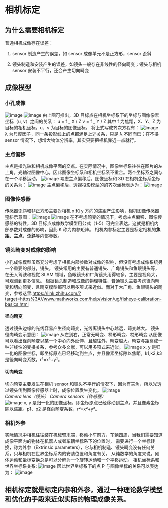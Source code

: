 # 相机标定

## 为什么需要相机标定

普通相机成像存在误差：

1. sensor 制造产生的误差，如 sensor 成像单元不是正方形，sensor 歪斜

2. 镜头制造和安装产生的误差，如镜头一般存在非线性的径向畸变；镜头与相机 sensor 安装不平行，还会产生切向畸变

## 成像模型

### 小孔成像

![image](https://user-images.githubusercontent.com/14309504/147870022-821957bf-c719-4eae-a0e9-301e1fbb8bf1.png)
![image](https://user-images.githubusercontent.com/14309504/147870035-15ec9ee5-172a-4bb8-9d45-05f8268a073a.png)
由上图可推出，3D 目标点在相机坐标系下的坐标与图像像素坐标（u, v）之间的关系：
u = f _ X / Z
v = f _ Y / Z
其中 f 为焦距，X、Y、Z 为目标的相机坐标，u、v 为目标的图像坐标。
将上式写成齐次方程有：
![image](https://user-images.githubusercontent.com/14309504/147870052-2dacb213-ef3d-4abd-9f7b-241fcb0dbb2d.png)  
λ 为尺度因子，同一条投影线上的点都满足上述关系，只是 λ 不同而已；在不换 sensor 情况下，想增大物体分辨率，其实只要把相机靠近一点就行。

### 主点偏移

主点是指光轴和相机成像平面的交点。在实际情况中，图像坐标系往往在图片的左上角，光轴过图像中心，因此图像坐标系和相机坐标系不重合。两个坐标系之间存在一个平移运动。
![image](https://user-images.githubusercontent.com/14309504/147870116-b1b3c652-80b7-49c9-aac9-5b5725112819.png)
考虑主点偏移后，图像坐标和 3D 在相机坐标系坐标的关系为：
![image](https://user-images.githubusercontent.com/14309504/147870121-b8ae2993-a123-4a87-8176-f958fc40a9eb.png)
主点偏移后，透视投影模型的的齐次坐标表达为：
![image](https://user-images.githubusercontent.com/14309504/147870149-c309322e-4034-4d64-a24d-d0fc73234d28.png)

### 图像传感器

传感器歪斜和非正方形主要对相机 x 和 y 方向的焦距产生影响，相机图像传感器歪斜示意图：
![image](https://user-images.githubusercontent.com/14309504/147870164-bccddbdf-6c5f-4242-a381-82b799c67098.png)
![image](https://user-images.githubusercontent.com/14309504/147870167-bfc15e60-127f-4ac6-a67e-983e1ef5ccce.png)
在不考虑畸变的情况下，考虑主点偏移、图像传感器的特性，3D 目标点成像数学模型用公式（1-5）可完全表达。这就是相机内部参数对成像的影响，因此 K 称为内参矩阵。
相机内参标定主要是标定相机的**焦距、主点、歪斜**等内部参数。

### 镜头畸变对成像的影响

小孔成像模型虽然充分考虑了相机内部参数对成像的影响，但没有考虑成像系统另一个重要的部分，镜头。
镜头常用的主要有普通镜头、广角镜头和鱼眼镜头等，在无人驾驶和视觉 SLAM 领域，鱼眼镜头和广角镜头用得较多，主要是视角大，可观测到更多信息。
根据镜头制造和成像的物理特性，普通镜头主要考虑径向畸变和切向畸变，且畸变模型都可以用多项式来近似。而对于大广角、鱼眼镜头的畸变，参考这里:<https://link.zhihu.com/?target=https%3A//www.mathworks.com/help/vision/ug/fisheye-calibration-basics.html>

#### 径向畸变

透过镜头边缘的光线容易产生径向畸变，光线离镜头中心越远，畸变越大。
镜头径向畸变示意图：
![image](https://user-images.githubusercontent.com/14309504/147870398-350d44ff-b908-4dc8-88e6-f80293e4e18d.png)
从左到右，正常无畸变、桶形畸变、枕形畸变
从图像可以看出径向畸变以某一个中心向外延伸，且越往外，畸变越大。畸变与距离成一种非线性的变换关系，参考众多文献，可以用多项式来近似。
![image](https://user-images.githubusercontent.com/14309504/147870407-1fc3a854-5835-4003-8fd0-0bd3cbc6e92c.png)
x, y 是归一化的图像坐标，即坐标原点已经移动到主点，并且像素坐标除以焦距。k1,k2,k3 是径向畸变系数，r²=x²+y²。

#### 切向畸变

切向畸变主要发生在相机 sensor 和镜头不平行的情况下，因为有夹角，所以光透过镜头传到图像传感器上时，成像位置发生变化。
![image](https://user-images.githubusercontent.com/14309504/147870524-41dabda6-10c9-456c-b1c5-3bebb7736302.png)  
_Camera lens（镜头）_ _Camera sensors（传感器）_  
![image](https://user-images.githubusercontent.com/14309504/147870614-adf06c6b-116f-42cf-ae78-806e4336a3fd.png)
x, y 是归一化的图像坐标，即坐标原点已经移动到主点，并且像素坐标除以焦距。p1、p2 是径向畸变系数，r²=x²+y²。

### 相机外参

实际情况中相机往往装在机械臂末端，移动小车前方，车辆四周，当我们需要知道成像平面内的物体在机器人或者车辆坐标系下的位置时，
需要进行一个坐标转换，称为外参（Extrinsic parameters），它与相机制造、镜头畸变没有任何关系，只与相机在世界坐标系内的安装位置和角度有关。
从纯数学的角度来说，刚体运动和坐标变换总是可以分解为一个旋转运动和一个平移运动。
相机坐标系和世界坐标系关系:
![image](https://pic1.zhimg.com/80/v2-eb78ba2735cc7f1b226f8b670f4df81c_720w.jpg)
因此世界坐标系下的点 P 与图像坐标的关系可以表达为：
![image](https://pic1.zhimg.com/80/v2-0d31cfdbbccc395d369acb9e2d677aac_720w.jpg)

## 相机标定就是标定内参和外参，通过一种理论数学模型和优化的手段来近似实际的物理成像关系。
